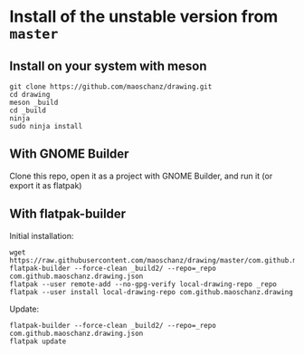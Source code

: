 # Install of the unstable version from `master`

## Install on your system with meson

```
git clone https://github.com/maoschanz/drawing.git
cd drawing
meson _build
cd _build
ninja
sudo ninja install
```

## With GNOME Builder

Clone this repo, open it as a project with GNOME Builder, and run it (or export it as flatpak)

## With flatpak-builder

Initial installation:
```
wget https://raw.githubusercontent.com/maoschanz/drawing/master/com.github.maoschanz.drawing.json
flatpak-builder --force-clean _build2/ --repo=_repo com.github.maoschanz.drawing.json
flatpak --user remote-add --no-gpg-verify local-drawing-repo _repo
flatpak --user install local-drawing-repo com.github.maoschanz.drawing
```

Update:
```
flatpak-builder --force-clean _build2/ --repo=_repo com.github.maoschanz.drawing.json
flatpak update
```
